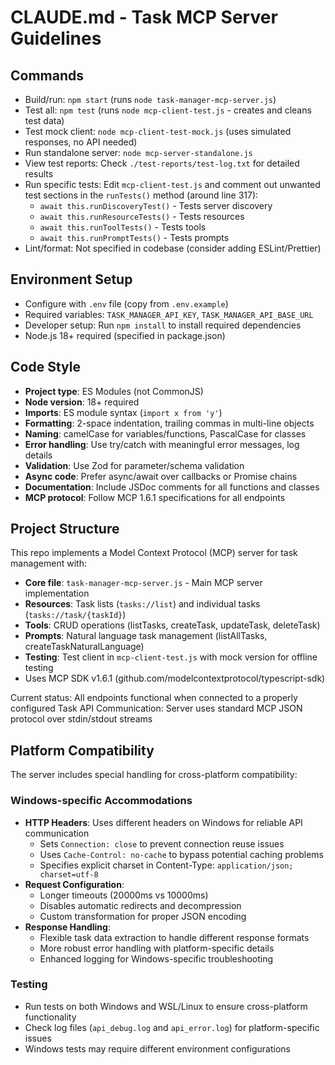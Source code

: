 # CLAUDE.md - Task MCP Server Guidelines

## Commands
- Build/run: `npm start` (runs `node task-manager-mcp-server.js`)
- Test all: `npm test` (runs `node mcp-client-test.js` - creates and cleans test data)
- Test mock client: `node mcp-client-test-mock.js` (uses simulated responses, no API needed)
- Run standalone server: `node mcp-server-standalone.js`
- View test reports: Check `./test-reports/test-log.txt` for detailed results
- Run specific tests: Edit `mcp-client-test.js` and comment out unwanted test sections in the `runTests()` method (around line 317):
  - `await this.runDiscoveryTest()` - Tests server discovery
  - `await this.runResourceTests()` - Tests resources
  - `await this.runToolTests()` - Tests tools
  - `await this.runPromptTests()` - Tests prompts
- Lint/format: Not specified in codebase (consider adding ESLint/Prettier)

## Environment Setup
- Configure with `.env` file (copy from `.env.example`)
- Required variables: `TASK_MANAGER_API_KEY`, `TASK_MANAGER_API_BASE_URL`
- Developer setup: Run `npm install` to install required dependencies
- Node.js 18+ required (specified in package.json)

## Code Style
- **Project type**: ES Modules (not CommonJS)
- **Node version**: 18+ required
- **Imports**: ES module syntax (`import x from 'y'`)
- **Formatting**: 2-space indentation, trailing commas in multi-line objects
- **Naming**: camelCase for variables/functions, PascalCase for classes
- **Error handling**: Use try/catch with meaningful error messages, log details
- **Validation**: Use Zod for parameter/schema validation
- **Async code**: Prefer async/await over callbacks or Promise chains
- **Documentation**: Include JSDoc comments for all functions and classes
- **MCP protocol**: Follow MCP 1.6.1 specifications for all endpoints

## Project Structure
This repo implements a Model Context Protocol (MCP) server for task management with:
- **Core file**: `task-manager-mcp-server.js` - Main MCP server implementation
- **Resources**: Task lists (`tasks://list`) and individual tasks (`tasks://task/{taskId}`)
- **Tools**: CRUD operations (listTasks, createTask, updateTask, deleteTask)
- **Prompts**: Natural language task management (listAllTasks, createTaskNaturalLanguage)
- **Testing**: Test client in `mcp-client-test.js` with mock version for offline testing
- Uses MCP SDK v1.6.1 (github.com/modelcontextprotocol/typescript-sdk)

Current status: All endpoints functional when connected to a properly configured Task API
Communication: Server uses standard MCP JSON protocol over stdin/stdout streams

## Platform Compatibility
The server includes special handling for cross-platform compatibility:

### Windows-specific Accommodations
- **HTTP Headers**: Uses different headers on Windows for reliable API communication
  - Sets `Connection: close` to prevent connection reuse issues 
  - Uses `Cache-Control: no-cache` to bypass potential caching problems
  - Specifies explicit charset in Content-Type: `application/json; charset=utf-8`
- **Request Configuration**: 
  - Longer timeouts (20000ms vs 10000ms)
  - Disables automatic redirects and decompression
  - Custom transformation for proper JSON encoding
- **Response Handling**:
  - Flexible task data extraction to handle different response formats
  - More robust error handling with platform-specific details
  - Enhanced logging for Windows-specific troubleshooting

### Testing
- Run tests on both Windows and WSL/Linux to ensure cross-platform functionality
- Check log files (`api_debug.log` and `api_error.log`) for platform-specific issues
- Windows tests may require different environment configurations